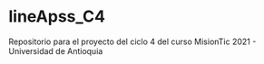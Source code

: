# lineApss_C4
Repositorio para el proyecto del ciclo 4 del curso MisionTic 2021 - Universidad de Antioquia
